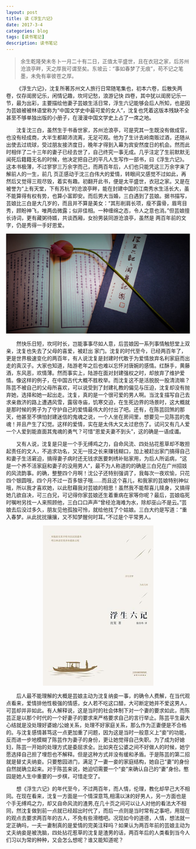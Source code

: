 ```yaml
---
layout: post
title: 读《浮生六记》   
date: 2017-3-4
categories: blog
tags: [读书笔记]
description: 读书笔记
---
```


> 余生乾隆癸未冬卜一月二十有二日，正值太平盛世，且在衣冠之家，后苏州沧浪亭畔，天之厚我可谓至矣。东坡云：“事如春梦了无痕”，苟不记之笔墨，未免有辜彼苍之厚。             

&emsp;&emsp;《浮生六记》，沈复所著苏州文人旅行日常随笔集也，初本六卷，后散失两卷，仅存闺房记乐，闲情记趣，坎坷记愁，浪游记快
四卷，其中犹以闺房记乐一节，最为出彩，主要描绘他妻子芸娘生活日常，浮生六记能够会后人所知，也是因为芸娘被被林语堂称为“中国文学史中最可爱的女人”，沈复也凭着这版本残缺不全甚至不够单独出版的小册子，在漫漫中国文学史上占了一席之地。

&emsp;&emsp;沈复沈三白，虽然生于书香世家，苏州沧浪亭，可是究其一生既没有做成官，也没有经成商，大半生都颠沛流离，无足可观。他为了生计去岭南贩过酒，还随从出使去过琉球，受过朋友接济度日，晚年才得到入幕为宾安然度日的机会。然而此时相伴了二十三年的妻子已经去世了，自己终究一事无成。几乎注定了生前默默无闻死后籍籍无名的时候，他决定把自己的平凡人生写作一部书，曰《浮生六记》。这本书极薄，不过寥寥三万余字而己，而两百年后，人们也只能凭这三万余字来了解前人的一生，前几
页正感动于沈三白伟大的爱情，转眼间又感觉不过如此，再然后又觉得三观尽毁，着实有趣。初翻开此书，便是太平盛世，衣冠之家。又是在被誉为“上有天堂，下有苏杭”的沧浪亭畔，能在封建中国的江南秀水生活长大，虽不能算得有权有势，也算小富即安。而后男大当婚，三白遇到了芸娘。据书描写，芸娘比三白是大几岁的，而且并不算是美女：“其形削肩长项，瘦不露骨，眉弯目秀，顾盼神飞，唯两齿微露；似非佳相。一种缠绵之态，令人之意也消。”但芸娘擅长诗词，更有藏粥待婿，共谈西厢，女扮男装同游沧浪亭，虽然是
两百年前的文字，仍是秀得一手好恩爱。           
<center><img src="https://raw.githubusercontent.com/whuhan2013/ImageRepertory/master/blog/p34.jpeg"></center>


&emsp;&emsp;然快乐日短，坎坷时长，岂能事事尽如人意，后芸娘因一系列事情触怒堂上双亲，沈复也失去了父母的喜爱，被赶出
家门。沈复的时代至今，已经两百年了，更是世界极速变化的两百年，有人说沈复是封建时代敢于为爱情放弃名利家庭而出走的真汉子。大家也知道，陆游老年之后也难以忘怀对唐婉的感情。红酥手，黄藤酒，东风恶，欢情薄。然而事实上，陆游在面对封建强权之时，却放弃了维护爱情。像这样的例子，在中国古代大概不胜枚举。而沈复这不是活脱脱一股清流嘛？陈芸不被自己的父母所喜欢，可以说受到了封建礼教的偏见与压迫，沈复却没有抛弃她，选择和她一起出走。沈复，真的是一个很可爱的男人啊。当沈复描写自己去求亲救济的路上遭遇风雪，露宿寺庙，饥寒交迫，在生死边界的场景时，这大概就是那时候的男子为了守护自己的爱情最伟大的付出了吧。还有，在陈芸回煞的那天，他甚至不惧怕封建迷信的鬼魂之说，一个人坐在房间里，想要见一见陈芸的鬼魂！并且产生了幻觉。这样的爱情，实在是太伟大又太过悲伤了。试问又有几人爱一个人爱到能直面其鬼魂的勇气？可惜“恩爱夫妻不到头”，这的确是一语成谶。

&emsp;&emsp;又有人说，沈复是只是一个手无缚鸡之力，自命风流、四处拈花惹草却不敢担起责任的文人，不追求功名，又无一技之长来赚钱糊口，加上被赶出家门搞得自己和妻子生活窘迫，搞得妻子病时还无钱求医要刺绣补贴家用，为后人所诟病，“这是一个养不活家庭和妻子的没用男人”，最不为人称道的的确是三白兄在广州招妓的风流韵事。的确，整整四个月啊！沈公子还特别强调了，我每次一夜欢愉，只花四个银圆哦，四个月不过一百多银子哦……而且这个喜儿，和我家的芸娘特别神似哦，所以我才喜欢她，以此慰藉我对芸娘的相思！虽然我不能帮喜儿赎身，又搞得她几欲自决，可三白兄，可记得你家芸娘还生着重病在家等你呢？最后，芸娘临死时嘱咐另找一人来照顾他，三白口口声声“曾经沧海难为水，除却巫山不是云。”芸娘去后没过多久，朋友见他孤独可怜，就给他找了个姑娘。三白大约是写道：“重入春梦。从此扰扰攘攘，又不知梦醒何时耳。”不过是个平常男人。

<center><img src="https://raw.githubusercontent.com/whuhan2013/ImageRepertory/master/blog/p35.jpg"></center>

&emsp;&emsp;后人最不能理解的大概是芸娘主动为沈复纳妾一事，的确令人费解，在当代观点看来，爱情排他性极强的情感，女人若不吃这口醋，大可断定她并不爱这男人，可芸却并非如此。有人解释说，这是当时的社会体制下对一个妻的要求如此，而陈芸正是以那个时代的一个好妻子的要求来严格要求自己的言行举止。陈芸平生最大心结就是没处理好婆媳/公媳关系，处理不好家庭关系，那么作为正妻便是不合格的。与沈复感情甚笃这一点更加重了问题，因为这是当时一般意义上“妾”的功能，反而进一步地模糊了陈芸作为妻子的身份，更让她觉得自己失职。为了成为好媳妇，陈芸一开始的处理方式是委屈求全。比如夹在公婆之间不好做人的时候，她宁愿选择自己担了埋怨也不解释。但是这种方式并没有缓和矛盾。于是陈芸的第二招就是替丈夫纳妾。只要憨园进门，满足了一妻一妾的家庭结构，她自己“妻”的身份自然就确立起来。对于陈芸来说，她迫切需要一个“妾”来确认自己的“妻”身份。憨园是她人生中重要的一步棋，可惜走空了。        

&emsp;&emsp;想《浮生六记》的年代至今，不过两百年，而人情，伦理，教化却早己大不相同。在现在看来，沈复一方面是一个情深意笃,相濡以沫的好男人，另一方面也是个手无缚鸡之力，却又自命风流的渣男,在几十页之间可以让人对他的看法大不相同，然沈复做到前一点就已经超出时代了，而后一点则是当时常有之事吧，用现在的观点去要求两百年的古人，不免有些滑稽吧。况现如今的道德，人情，想法就一定正确吗，一夫一妻制真的是爱情的完美注释吗？如果认为两百年前的芸娘主动为丈夫纳妾是被洗脑，四处拈花惹草的沈复是渣男的话，两百年后的人类看到当今人们习以为常的种种，又会怎么想呢？谁又能知道呢？


